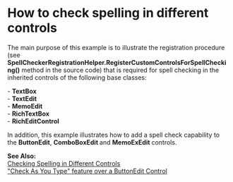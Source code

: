 # How to check spelling in different controls


<p>The main purpose of this example is to illustrate the registration procedure (see <strong>SpellCheckerRegistrationHelper.RegisterCustomControlsForSpellChecking()</strong> method in the source code) that is required for spell checking in the inherited controls of the following base classes:</p><p>- <strong>TextBox</strong><br />
- <strong>TextEdit</strong><br />
- <strong>MemoEdit</strong><br />
- <strong>RichTextBox</strong><br />
- <strong>RichEditControl</strong></p><p>In addition, this example illustrates how to add a spell check capability to the <strong>ButtonEdit</strong>, <strong>ComboBoxEdit </strong>and <strong>MemoExEdit </strong>controls.</p><p><strong>See Also:</strong><br />
<a href="http://documentation.devexpress.com/#WindowsForms/CustomDocument2995"><u>Checking Spelling in Different Controls</u></a><br />
<a href="https://www.devexpress.com/Support/Center/p/Q417362">"Check As You Type" feature over a ButtonEdit Control</a></p>

<br/>


